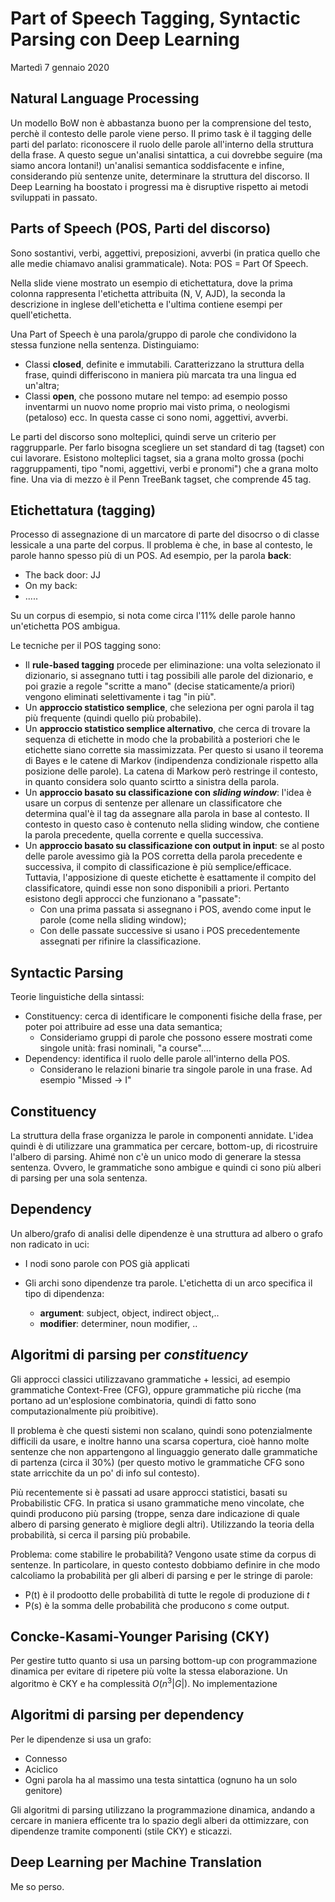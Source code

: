 # Part of Speech Tagging, Syntactic Parsing con Deep Learning

Martedì 7 gennaio 2020

## Natural Language Processing

Un modello BoW non è abbastanza buono per la comprensione del testo, perchè il contesto delle parole viene perso.
Il primo task è il tagging delle parti del parlato: riconoscere il ruolo delle parole all'interno della struttura della frase. A questo segue un'analisi sintattica, a cui dovrebbe seguire (ma siamo ancora lontani!) un'analisi semantica soddisfacente e infine, considerando più sentenze unite, determinare la struttura del discorso.
Il Deep Learning ha boostato i progressi ma è disruptive rispetto ai metodi sviluppati in passato.

## Parts of Speech (POS, Parti del discorso)

Sono sostantivi, verbi, aggettivi, preposizioni, avverbi (in pratica quello che alle medie chiamavo analisi grammaticale). Nota: POS = Part Of Speech.

Nella slide viene mostrato un esempio di etichettatura, dove la prima colonna rappresenta l'etichetta attribuita (N, V, AJD), la seconda la descrizione in inglese dell'etichetta e l'ultima contiene esempi per quell'etichetta.

Una Part of Speech è una parola/gruppo di parole che condividono la stessa funzione nella sentenza. Distinguiamo:

- Classi **closed**, definite e immutabili. Caratterizzano la struttura della frase, quindi differiscono in maniera più marcata tra una lingua ed un'altra;
- Classi **open**, che possono mutare nel tempo: ad esempio posso inventarmi un nuovo nome proprio mai visto prima, o neologismi (petaloso) ecc. In questa casse ci sono nomi, aggettivi, avverbi.

Le parti del discorso sono molteplici, quindi serve un criterio per raggrupparle. Per farlo bisogna scegliere un set standard di tag (tagset) con cui lavorare. Esistono molteplici tagset, sia a grana molto grossa (pochi raggruppamenti, tipo "nomi, aggettivi, verbi e pronomi") che a grana molto fine.
Una via di mezzo è il Penn TreeBank tagset, che comprende 45 tag.

## Etichettatura (tagging)

Processo di assegnazione di un marcatore di parte del disocrso o di classe lessicale a una parte del corpus. Il problema è che, in base al contesto, le parole hanno spesso più di un POS. Ad esempio, per la parola **back**:

- The back door: JJ
- On my back:
- .....

Su un corpus di esempio, si nota come circa l'11% delle parole hanno un'etichetta POS ambigua.

Le tecniche per il POS tagging sono:

- Il **rule-based tagging** procede per eliminazione: una volta selezionato il dizionario, si assegnano tutti i tag possibili alle parole del dizionario, e poi grazie a regole "scritte a mano" (decise staticamente/a priori) vengono eliminati selettivamente i tag "in più".
- Un **approccio statistico semplice**, che seleziona per ogni parola il tag più frequente (quindi quello più probabile).
- Un **approccio statistico semplice alternativo**, che cerca di trovare la sequenza di etichette in modo che la probabilità a posteriori che le etichette siano corrette sia massimizzata. Per questo si usano il teorema di Bayes e le catene di Markov (indipendenza condizionale rispetto alla posizione delle parole). La catena di Markow però restringe il contesto, in quanto considera solo quanto scirtto a sinistra della parola.
- Un **approccio basato su classificazione con _sliding window_**: l'idea è usare un corpus di sentenze per allenare un classificatore che determina qual'è il tag da assegnare alla parola in base al contesto. Il contesto in questo caso è contenuto nella sliding window, che contiene la parola precedente, quella corrente e quella successiva.
- Un **approccio basato su classificazione con output in input**: se al posto delle parole avessimo già la POS corretta della parola precedente e successiva, il compito di classificazione è più semplice/efficace. Tuttavia, l'apposizione di queste etichette è esattamente il compito del classificatore, quindi esse non sono disponibili a priori. Pertanto esistono degli approcci che funzionano a "passate":
  - Con una prima passata si assegnano i POS, avendo come input le parole (come nella sliding window);
  - Con delle passate successive si usano i POS precedentemente assegnati per rifinire la classificazione.

## Syntactic Parsing

Teorie linguistiche della sintassi:

- Constituency: cerca di identificare le componenti fisiche della frase, per poter poi attribuire ad esse una data semantica;
  - Consideriamo gruppi di parole che possono essere mostrati come singole unità: frasi nominali, "a course"....
- Dependency: identifica il ruolo delle parole all'interno della POS.
  - Considerano le relazioni binarie tra singole parole in una frase. Ad esempio "Missed -> I"

## Constituency

La struttura della frase organizza le parole in componenti annidate. L'idea quindi è di utilizzare una grammatica per cercare, bottom-up, di ricostruire l'albero di parsing. Ahimé non c'è un unico modo di generare la stessa sentenza. Ovvero, le grammatiche sono ambigue e quindi ci sono più alberi di parsing per una sola sentenza.

## Dependency

Un albero/grafo di analisi delle dipendenze è una struttura ad albero o grafo non radicato in uci:

- I nodi sono parole con POS già applicati
- Gli archi sono dipendenze tra parole. L'etichetta di un arco specifica il tipo di dipendenza:

  - **argument**: subject, object, indirect object,..
  - **modifier**: determiner, noun modifier, ..

## Algoritmi di parsing per _constituency_

Gli approcci classici utilizzavano grammatiche + lessici, ad esempio grammatiche Context-Free (CFG), oppure grammatiche più ricche (ma portano ad un'esplosione combinatoria, quindi di fatto sono computazionalmente più proibitive).

Il problema è che questi sistemi non scalano, quindi sono potenzialmente difficili da usare, e inoltre hanno una scarsa copertura, cioè hanno molte sentenze che non appartengono al linguaggio generato dalle grammatiche di partenza (circa il 30%) (per questo motivo le grammatiche CFG sono state arricchite da un po' di info sul contesto).

Più recentemente si è passati ad usare approcci statistici, basati su Probabilistic CFG. In pratica si usano grammatiche meno vincolate, che quindi producono più parsing (troppe, senza dare indicazione di quale albero di parsing generato è migliore degli altri). Utilizzando la teoria della probabilità, si cerca il parsing più probabile.

Problema: come stabilire le probabilità?
Vengono usate stime da corpus di sentenze. In particolare, in questo contesto dobbiamo definire in che modo calcoliamo la probabilità per gli alberi di parsing e per le stringe di parole:

- P(t) è il prodootto delle probabilità di tutte le regole di produzione di _t_
- P(s) è la somma delle probabilità che producono _s_ come output.

## Concke-Kasami-Younger Parising (CKY)

Per gestire tutto quanto si usa un parsing bottom-up con programmazione dinamica per evitare di ripetere più volte la stessa elaborazione. Un algoritmo è CKY e ha complessità $O(n^3|G|)$. No implementazione

## Algoritmi di parsing per dependency

Per le dipendenze si usa un grafo:

- Connesso
- Aciclico
- Ogni parola ha al massimo una testa sintattica (ognuno ha un solo genitore)

Gli algoritmi di parsing utilizzano la programmazione dinamica, andando a cercare in maniera efficente tra lo spazio degli alberi da ottimizzare, con dipendenze tramite componenti (stile CKY) e sticazzi.

## Deep Learning per Machine Translation

Me so perso.

